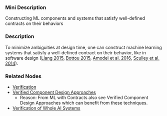 ### Mini Description

Constructing ML components and systems that satisfy well-defined contracts on their behaviors

### Description

To minimize ambiguities at design time, one can construct machine learning systems that satisfy a well-defined contract on their behavior, like in software design ([Liang 2015](https://www.microsoft.com/en-us/research/video/symposium-algorithms-among-us-percy-liang/), [Bottou 2015](http://icml.cc/2015/invited/LeonBottouICML2015.pdf), [Amodei et al. 2016](http://arxiv.org/abs/1606.06565), [Sculley et al. 2014](http://research.google.com/pubs/archive/43146.pdf)).

### Related Nodes

- [Verification](/Value_Alignment/Verification/Verification.md)
- [Verified Component Design Approaches](/Value_Alignment/Verification/Formal_Software_Verification/Verified_Component_Design_Approaches/Verified_Component_Design_Approaches.md)
	- Reason: From ML with Contracts also see Verified Component Design Approaches which can benefit from these techniques.
- [Verification of Whole AI Systems](/Value_Alignment/Verification/Verification_of_Intelligent_Systems/Verification_of_Whole_AI_Systems/Verification_of_Whole_AI_Systems.md)
